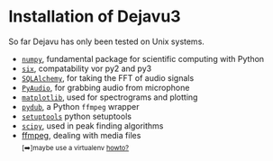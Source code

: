 # Installation of Dejavu3

So far Dejavu has only been tested on Unix systems.
* [`numpy`](http://www.numpy.org/), fundamental package for scientific computing with Python
* [`six`](http://six.readthedocs.io/), compatability vor py2 and py3
* [`SQLAlchemy`](http://docs.sqlalchemy.org/en/latest/), for taking the FFT of audio signals
* [`PyAudio`](http://people.csail.mit.edu/hubert/pyaudio/), for grabbing audio from microphone
* [`matplotlib`](http://matplotlib.org/), used for spectrograms and plotting
* [`pydub`](http://pydub.com/), a Python `ffmpeg` wrapper
* [`setuptools`](https://setuptools.readthedocs.io/en/latest/) python setuptools
* [`scipy`](http://www.scipy.org/), used in peak finding algorithms
* [ffmpeg](https://www.ffmpeg.org/), dealing with media files <br>
<sub>[:arrow_right:]maybe use a virtualenv [howto?](http://www.pythoncentral.io/how-to-install-virtualenv-python/)</sub>


